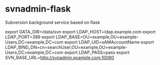 # svnadmin-flask
Subversion background service based on flask

export DATA_DIR=/data/svn
export LDAP_HOST=ldap.example.com
export LDAP_PORT=389
export LDAP_BASE=OU=example,OU=example-Users,DC=example,DC=com
export LDAP_UID=sAMAccountName
export LDAP_BIND_DN=cn=searchUser,OU=example,OU=example-Users,DC=example,DC=com
export LDAP_PASS=pass
export SVN_BASE_URL=http://svnadmin.example.com:10080
